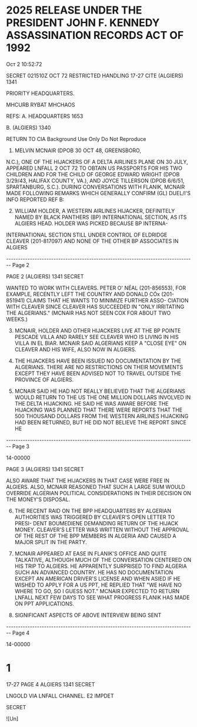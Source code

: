 # 2025 RELEASE UNDER THE PRESIDENT JOHN F. KENNEDY ASSASSINATION RECORDS ACT OF 1992

Ост 2 10:52:72

SECRET 021510Z OCT 72 RESTRICTED HANDLING
17-27
CITE (ALGIERS) 1341

PRIORITY HEADQUARTERS.

MHCURB RYBAT MHCHAOS

REFS: A. HEADQUARTERS 1653

B. (ALGIERS) 1340

RETURN TO CIA
Background Use Only
Do Not Reproduce

1. MELVIN MCNAIR (DPOB 30 OCT 48, GREENSBORO,

N.C.), ONE OF THE HIJACKERS OF A DELTA AIRLINES PLANE ON
30 JULY, APPEARED LNFALL 2 OCT 72 TO OBTAIN US PASSPORTS
FOR HIS TWO CHILDREN AND FOR THE CHILD OF GEORGE EDWARD
WRIGHT (DPOB 3/29/43, HALIFAX COUNTY, VA.), AND
JOYCE TILLERSON (DPOB 6/6/51, SPARTANBURG, S.C.).
DURING CONVERSATIONS WITH FLANIK, MCNAIR MADE FOLLOWING
REMARKS WHICH GENERALLY CONFIRM (GL) DUEL/I'S INFO REPORTED
REF B:

2. WILLIAM HOLDER, A WESTERN AIRLINES HIJACKER,
   DEFINITELY NAMED BY BLACK PANTHERS (BP) INTERNATIONAL SECTION,
   AS ITS ALGIERS HEAD. HOLDER WAS PICKED BECAUSE BP INTERNA-

INTERNATIONAL SECTION STILL UNDER CONTROL OF ELDRIDGE CLEAVER
(201-817097) AND NONE OF THE OTHER BP ASSOCIATES IN ALGIERS


-------------------------------------------------------------------------------- Page 2

PAGE 2 (ALGIERS) 1341 SECRET

WANTED TO WORK WITH CLEAVERS. PETER O' NÉAL (201-856553),
FOR EXAMPLE, RECENTLY LEFT THE COUNTRY AND DONALD CÓх (201-851941) CLAIMS THAT HE WANTS TO MINIMIZE FURTHER ASSO-
CIATION WITH CLEAVER SINCE CLEAVER HAS SUCCEEDED IN "ONLY
IRRITATING THE ALGERIANS." (MCNAIR HAS NOT SEEN COX FOR
ABOUT TWO WEEKS.)

3. MCNAIR, HOLDER AND OTHER HIJACKERS LIVE AT THE BP
   POINTE PESCADE VILLA AND RARELY SEE CLEAVER WHO IS LIVING
   IN HIS VILLA IN EL BIAR. MCNAIR SAID ALGERIANS KEEP A
   "CLOSE EYE" ON CLEAVER AND HIS WIFE, ALSO NOW IN ALGIERS.

4. THE HIJACKERS HAVE BEEN ISSUED NO DOCUMENTATION BY
   THE ALGERIANS. THERE ARE NO RESTRICTIONS ON THEIR MOVEMENTS
   EXCEPT THEY HAVE BEEN ADVISED NOT TO TRAVEL OUTSIDE THE
   PROVINCE OF ALGIERS.

5. MCNAIR SAID HE HAD NOT REALLY BELIEVED THAT THE
   ALGERIANS WOULD RETURN TO THE US THE ONE MILLION DOLLARS
   INVOLVED IN THE DELTA HIJACKING. HE SAID HE WAS AWARE BEFORE
   THE HIJACKING WAS PLANNED THAT THERE WERE REPORTS THAT THE
   500 THOUSAND DOLLARS FROM THE WESTERN AIRLINES HIJACKING HAD
   BEEN RETURNED, BUT HE DID NOT BELIEVE THE REPORT SINCE HE


-------------------------------------------------------------------------------- Page 3

14-00000

PAGE 3 (ALGIERS) 1341 SECRET

ALSO AWARE THAT THE HIJACKERS IN THAT CASE WERE FREE IN
ALGIERS. ALSO, MCNAIR REASONED THAT SUCH A LARGE SUM WOULD
OVERRIDE ALGERIAN POLITICAL CONSIDERATIONS IN THEIR DECISION
ON THE MONEY'S DISPOSAL.

6. THE RECENT RAID ON THE BPP HEADQUARTERS BY ALGERIAN
   AUTHORITIES WAS TRIGGERED BY CLEAVER'S OPEN LETTER TO PRESI-
   DENT BOUMEDIENE DEMANDING RETURN OF THE HIJACK
   MONEY. CLEAVER'S LETTER WAS WRITTEN WITHOUT THE APPROVAL
   OF THE REST OF THE BPP MEMBERS IN ALGERIA AND CAUSED A
   MAJOR SPLIT IN THE PARTY.

7. MCNAIR APPEARED AT EASE IN FLANIK'S OFFICE AND
   QUITE TALKATIVE, ALTHOUGH MUCH OF THE CONVERSATION CENTERED
   ON HIS TRIP TO ALGIERS. HE APPARENTLY SURPRISED TO FIND
   ALGERIA SUCH AN ADVANCED COUNTRY. HE HAS NO DOCUMENTATION
   EXCEPT AN AMERICAN DRIVER'S LICENSE AND WHEN ASIED IF HE
   WISHED TO APPLY FOR A US PPT, HE REPLIED THAT "WE HAVE NO
   WHERE TO GO, SO I GUESS NOT." MCNAIR EXPECTED TO RETURN
   LNFALL NEXT FEW DAYS TO SEE WHAT PROGRESS FLANIK HAS MADE ON
   PPT APPLICATIONS.

8. SIGNIFICANT ASPECTS OF ABOVE INTERVIEW BEING SENT


-------------------------------------------------------------------------------- Page 4

14-00000

# 1

17-27
PAGE 4 ALGIERS 1341 SECRET

LNGOLD VIA LNFALL CHANNEL. E2 IMPDET

SECRET

![Un]
